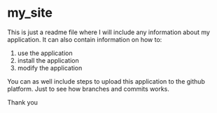 # my_site
This is just a readme file where I will include any information about my application. It can also contain information on how to:
1. use the application
2. install the application
3. modify the application

You can as well include steps to upload this application to the github platform. Just to see how branches and commits works.

Thank you
